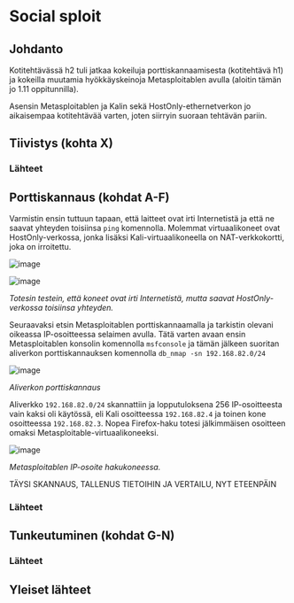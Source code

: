 # Social sploit

## Johdanto

Kotitehtävässä h2 tuli jatkaa kokeiluja porttiskannaamisesta (kotitehtävä h1) ja kokeilla muutamia hyökkäyskeinoja Metasploitablen avulla (aloitin tämän jo 1.11 oppitunnilla).

Asensin Metasploitablen ja Kalin sekä HostOnly-ethernetverkon jo aikaisempaa kotitehtävää varten, joten siirryin suoraan tehtävän pariin.

## Tiivistys (kohta X)



### Lähteet

## Porttiskannaus (kohdat A-F)

Varmistin ensin tuttuun tapaan, että laitteet ovat irti Internetistä ja että ne saavat yhteyden toisiinsa `ping` komennolla. Molemmat virtuaalikoneet ovat HostOnly-verkossa, jonka lisäksi Kali-virtuaalikoneella on NAT-verkkokortti, joka on irroitettu.


![image](https://github.com/user-attachments/assets/f2a45fd1-2004-48b1-bf73-ef999d3e6b4a)

![image](https://github.com/user-attachments/assets/c3f97317-d817-4b9f-9fa9-b309df1677e5)

_Totesin testein, että koneet ovat irti Internetistä, mutta saavat HostOnly-verkossa toisiinsa yhteyden._

Seuraavaksi etsin Metasploitablen porttiskannaamalla ja tarkistin olevani oikeassa IP-osoitteessa selaimen avulla. Tätä varten avaan ensin Metasploitablen konsolin komennolla `msfconsole` ja tämän jälkeen suoritan aliverkon porttiskannauksen komennolla `db_nmap -sn 192.168.82.0/24`

![image](https://github.com/user-attachments/assets/49d9b573-0d62-43cd-8d61-04c1686fd9a2)

_Aliverkon porttiskannaus_

Aliverkko `192.168.82.0/24` skannattiin ja lopputuloksena 256 IP-osoitteesta vain kaksi oli käytössä, eli Kali osoitteessa `192.168.82.4` ja toinen kone osoitteessa `192.168.82.3`. Nopea Firefox-haku totesi jälkimmäisen osoitteen omaksi Metasploitable-virtuaalikoneeksi.

![image](https://github.com/user-attachments/assets/b5e4c63e-c30a-451a-b11d-1ea532a33242)

_Metasploitablen IP-osoite hakukoneessa._

TÄYSI SKANNAUS, TALLENUS TIETOIHIN JA VERTAILU, NYT ETEENPÄIN

### Lähteet

## Tunkeutuminen (kohdat G-N)



### Lähteet

## Yleiset lähteet

